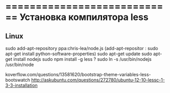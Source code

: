 ============================
 Установка компилятора less
============================

Linux
-----

sudo add-apt-repository ppa:chris-lea/node.js
(add-apt-repositor : sudo apt-get install python-software-properties)
sudo apt-get update
sudo apt-get install nodejs
sudo npm install -g less
? sudo ln -s /usr/bin/nodejs /usr/bin/node

koverflow.com/questions/13581620/bootstrap-theme-variables-less-bootswatch
http://askubuntu.com/questions/272780/ubuntu-12-10-lessc-1-3-3-installation
